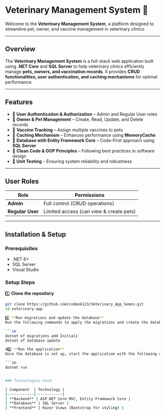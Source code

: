 # Veterinary Management System 🐾

Welcome to the **Veterinary Management System**, a platform designed to streamline pet, owner, and vaccine management in veterinary clinics.

---

##  Overview
The **Veterinary Management System** is a full-stack web application built using **.NET Core** and **SQL Server** to help veterinary clinics efficiently manage **pets, owners, and vaccination records**. It provides **CRUD functionalities, user authentication, and caching mechanisms** for optimal performance.

---

##  Features
- 🔹 **User Authentication & Authorization** – Admin and Regular User roles  
- 🔹 **Owner & Pet Management** – Create, Read, Update, and Delete records  
- 🔹 **Vaccine Tracking** – Assign multiple vaccines to pets  
- 🔹 **Caching Mechanism** – Enhances performance using **MemoryCache**  
- 🔹 **Database with Entity Framework Core** – Code-First approach using **SQL Server**  
- 🔹 **Clean Code & OOP Principles** – Following best practices in software design  
- 🔹 **Unit Testing** – Ensuring system reliability and robustness  

---

##  User Roles
| Role | Permissions |
|------|------------|
| **Admin** | Full control (CRUD operations) |
| **Regular User** | Limited access (can view & create pets) |

---

##  Installation & Setup

###  **Prerequisites**
- .NET 6+
- SQL Server
- Visual Studio

###  **Setup Steps**
1️⃣ **Clone the repository**  
```sh
git clone https://github.com/codeek123/Veterinary_App_Semos.git
cd veterinary-app  

2️⃣ **Run migrations and update the database**  
Run the following commands to apply the migrations and create the database:  

```sh
dotnet ef migrations add Initial1  
dotnet ef database update  

43️⃣ **Run the application**  
Once the database is set up, start the application with the following command:  

```sh
dotnet run  


### Technologies Used

| Component  | Technology |
|------------|------------|
| **Backend** | ASP.NET Core MVC, Entity Framework Core |
| **Database** | SQL Server |
| **Frontend** | Razor Views (Bootstrap for styling) |


